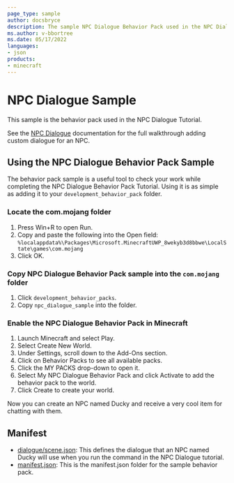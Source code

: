 ```yaml
---
page_type: sample
author: docsbryce
description: The sample NPC Dialogue Behavior Pack used in the NPC Dialogue Tutorial.
ms.author: v-bbortree
ms.date: 05/17/2022
languages:
- json
products:
- minecraft
---
```


# NPC Dialogue Sample

This sample is the behavior pack used in the NPC Dialogue Tutorial.

See the [NPC Dialogue](https://learn.microsoft.com/minecraft/creator/documents/NPCDialogue) documentation for the full walkthrough adding custom dialogue for an NPC.

## Using the NPC Dialogue Behavior Pack Sample

The behavior pack sample is a useful tool to check your work while completing the NPC Dialogue Behavior Pack Tutorial. Using it is as simple as adding it to your `development_behavior_pack` folder.

### Locate the com.mojang folder

1. Press Win+R to open Run.
1. Copy and paste the following into the Open field: `%localappdata%\Packages\Microsoft.MinecraftUWP_8wekyb3d8bbwe\LocalState\games\com.mojang`
1. Click OK.

### Copy NPC Dialogue Behavior Pack sample into the `com.mojang` folder

1. Click `development_behavior_packs`.
1. Copy `npc_dialogue_sample` into the folder.

### Enable the NPC Dialogue Behavior Pack in Minecraft

1. Launch Minecraft and select Play.
1. Select Create New World.
1. Under Settings, scroll down to the Add-Ons section.
1. Click on Behavior Packs to see all available packs.
1. Click the MY PACKS drop-down to open it.
1. Select My NPC Dialogue Behavior Pack and click Activate to add the behavior pack to the world.
1. Click Create to create your world.

Now you can create an NPC named Ducky and receive a very cool item for chatting with them.

## Manifest

- [dialogue/scene.json](https://github.com/microsoft/minecraft-samples/blob/main/npc_dialogue_sample/dialogue/scene.json): This defines the dialogue that an NPC named Ducky will use when you run the command in the NPC Dialogue tutorial.
- [manifest.json](https://github.com/microsoft/minecraft-samples/blob/main/npc_dialogue_sample/manifest.json/): This is the manifest.json folder for the sample behavior pack.
